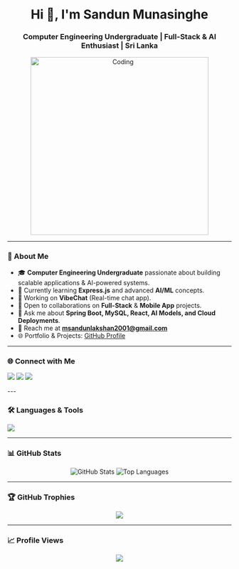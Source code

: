 <h1 align="center">Hi 👋, I'm Sandun Munasinghe</h1>
<h3 align="center">Computer Engineering Undergraduate | Full-Stack & AI Enthusiast | Sri Lanka</h3>

<p align="center">
  <img src="https://cdn.dribbble.com/users/1162077/screenshots/3848914/media/7ed7d5ca720e7af3b92856e45f7a7545.gif" alt="Coding" width="400"/>
</p>

---

### 🚀 About Me  
- 🎓 **Computer Engineering Undergraduate** passionate about building scalable applications & AI-powered systems.  
- 🌱 Currently learning **Express.js** and advanced **AI/ML** concepts.  
- 💼 Working on **VibeChat** (Real-time chat app).  
- 🤝 Open to collaborations on **Full-Stack** & **Mobile App** projects.  
- 💬 Ask me about **Spring Boot, MySQL, React, AI Models, and Cloud Deployments**.  
- 📧 Reach me at **msandunlakshan2001@gmail.com**  
- 🌐 Portfolio & Projects: [GitHub Profile](https://github.com/SandunMunasinghe20)  

---

### 🌐 Connect with Me  
<p align="left">
  <a href="mailto:msandunlakshan2001@gmail.com"><img src="https://img.shields.io/badge/Email-D14836?style=for-the-badge&logo=gmail&logoColor=white"/></a>
  <a href="https://linkedin.com/in/YOUR-LINKEDIN"><img src="https://img.shields.io/badge/LinkedIn-0077B5?style=for-the-badge&logo=linkedin&logoColor=white"/></a>
  <a href="https://github.com/SandunMunasinghe20"><img src="https://img.shields.io/badge/GitHub-000000?style=for-the-badge&logo=github&logoColor=white"/></a>
</p>
---

### 🛠️ Languages & Tools  
<p align="left">
  <img src="https://skillicons.dev/icons?i=java,spring,python,react,reactnative,flutter,mysql,postgres,php,html,css,js,ts,nodejs,express,docker,git,linux,aws,figma,unity,matlab" />
</p>

---

### 📊 GitHub Stats  
<p align="center">
  <img src="https://github-readme-stats.vercel.app/api?username=SandunMunasinghe20&show_icons=true&theme=tokyonight" alt="GitHub Stats"/>
  <img src="https://github-readme-stats.vercel.app/api/top-langs/?username=SandunMunasinghe20&layout=compact&theme=tokyonight" alt="Top Languages"/>
</p>

---

### 🏆 GitHub Trophies  
<p align="center">
  <img src="https://github-profile-trophy.vercel.app/?username=SandunMunasinghe20&theme=tokyonight&margin-w=15&margin-h=15"/>
</p>

---

### 📈 Profile Views  
<p align="center">
  <img src="https://komarev.com/ghpvc/?username=SandunMunasinghe20&label=Profile%20views&color=0e75b6&style=flat"/>
</p>
